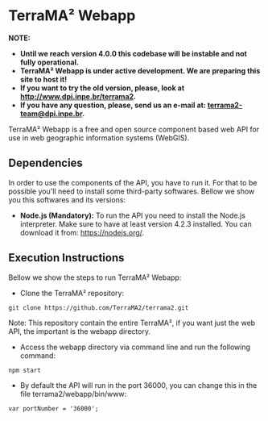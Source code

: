 # TerraMA² Webapp

**NOTE:**
* **Until we reach version 4.0.0 this codebase will be instable and not fully operational.**
* **TerraMA² Webapp is under active development. We are preparing this site to host it!**
* **If you want to try the old version, please, look at http://www.dpi.inpe.br/terrama2.**
* **If you have any question, please, send us an e-mail at: terrama2-team@dpi.inpe.br.**

TerraMA² Webapp is a free and open source component based web API for use in web geographic information systems (WebGIS).

## Dependencies

In order to use the components of the API, you have to run it. For that to be possible you'll need to install some third-party softwares. Bellow we show you this softwares and its versions:

- **Node.js (Mandatory):** To run the API you need to install the Node.js interpreter. Make sure to have at least version 4.2.3 installed. You can download it from: https://nodejs.org/.

## Execution Instructions

Bellow we show the steps to run TerraMA² Webapp:

- Clone the TerraMA² repository:

```
git clone https://github.com/TerraMA2/terrama2.git
```

Note: This repository contain the entire TerraMA², if you want just the web API, the important is the webapp directory.

- Access the webapp directory via command line and run the following command:

```
npm start
```

- By default the API will run in the port 36000, you can change this in the file terrama2/webapp/bin/www:

```
var portNumber = '36000';
```
